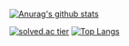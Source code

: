 [![Anurag's github stats](https://github-readme-stats.vercel.app/api?username=MarbinSpectrum)](https://github.com/anuraghazra/github-readme-stats)

[![solved.ac tier](http://mazassumnida.wtf/api/generate_badge?boj=9507ym)](https://solved.ac/9507ym)
[![Top Langs](https://github-readme-stats.vercel.app/api/top-langs/?username=anuraghazra&layout=compact)](https://github.com/anuraghazra/github-readme-stats)


